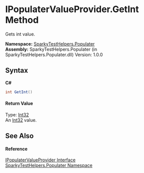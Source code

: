 # IPopulaterValueProvider.GetInt Method 
 

Gets int value.

**Namespace:**&nbsp;<a href="N_SparkyTestHelpers_Populater.md">SparkyTestHelpers.Populater</a><br />**Assembly:**&nbsp;SparkyTestHelpers.Populater (in SparkyTestHelpers.Populater.dll) Version: 1.0.0

## Syntax

**C#**<br />
``` C#
int GetInt()
```


#### Return Value
Type: <a href="http://msdn2.microsoft.com/en-us/library/td2s409d" target="_blank">Int32</a><br />An <a href="http://msdn2.microsoft.com/en-us/library/td2s409d" target="_blank">Int32</a> value.

## See Also


#### Reference
<a href="T_SparkyTestHelpers_Populater_IPopulaterValueProvider.md">IPopulaterValueProvider Interface</a><br /><a href="N_SparkyTestHelpers_Populater.md">SparkyTestHelpers.Populater Namespace</a><br />
